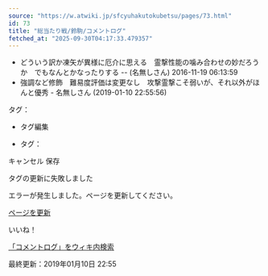 ```yaml
---
source: "https://w.atwiki.jp/sfcyuhakutokubetsu/pages/73.html"
id: 73
title: "総当たり戦/鈴駒/コメントログ"
fetched_at: "2025-09-30T04:17:33.479357"
---
```


* どういう訳か凍矢が異様に厄介に思える　霊撃性能の噛み合わせの妙だろうか　でもなんとかなったりする -- (名無しさん) 2016-11-19 06:13:59
* 強調など修飾　難易度評価は変更なし　攻撃霊撃こそ弱いが、それ以外がほんと優秀 - 名無しさん (2019-01-10 22:55:56)

タグ：

+ タグ編集

* タグ：

キャンセル
保存

タグの更新に失敗しました

エラーが発生しました。ページを更新してください。

[ページを更新](https://w.atwiki.jp/sfcyuhakutokubetsu/pages/73.html)

いいね！

[「コメントログ」をウィキ内検索](https://w.atwiki.jp//w.atwiki.jp/sfcyuhakutokubetsu/search?andor=and&keyword=%E3%82%B3%E3%83%A1%E3%83%B3%E3%83%88%E3%83%AD%E3%82%B0)

最終更新：2019年01月10日 22:55